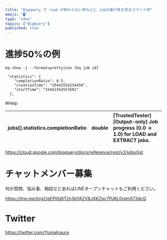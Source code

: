 ```yaml
---
title: "Bigquery で load が終わらない時などに jobの進行率を見るコマンド例"
emoji: "🖥"
type: "idea"
topics: ["BigQuery"]
published: true
---
```


# 進捗50%の例

`bq show -j --format=prettyjson [bq job id]`

```
 "statistics": {
    "completionRatio": 0.5,
    "creationTime": "15441554234456",
    "startTime": "15441554557681"
  },
```

#Help

| jobs[].statistics.completionRatio | double | [TrustedTester] [Output-only] Job progress (0.0 -> 1.0) for LOAD and EXTRACT jobs. |
|:--|:--|:--|


https://cloud.google.com/bigquery/docs/reference/rest/v2/jobs/list








<!-- Update From Qiita API -->

# チャットメンバー募集


何か質問、悩み事、相談などあればLINEオープンチャットもご利用ください。

https://line.me/ti/g2/eEPltQ6Tzh3pYAZV8JXKZqc7PJ6L0rpm573dcQ





# Twitter


https://twitter.com/YumaInaura


<!-- Update From Qiita API -->


